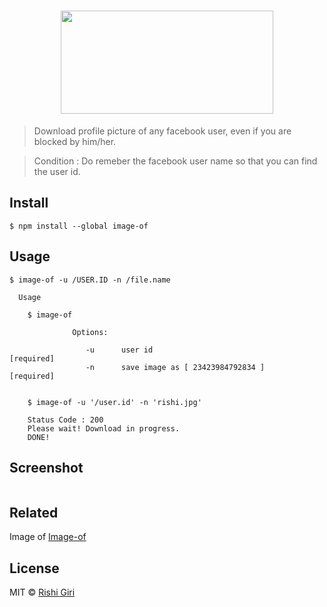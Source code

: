 <h1 align="center">
<img width="340" height="165" src="http://rishigiri.com/github/fbimg.png"></img>
<br>
</h1>

> Download profile picture of any facebook user, even if you are blocked by him/her.

> Condition : Do remeber the facebook user name so that you can find the user id.

## Install

```
$ npm install --global image-of
```

## Usage

```
$ image-of -u /USER.ID -n /file.name

  Usage

    $ image-of

              Options:

                 -u      user id                                        [required]
                 -n      save image as [ 23423984792834 ]               [required]


    $ image-of -u '/user.id' -n 'rishi.jpg'

    Status Code : 200
    Please wait! Download in progress.
    DONE!

```
## Screenshot

<img src="http://rishigiri.com/github/soon.png" alt="">

## Related

Image of [Image-of](https://github.com/CodeDotJS/image-of)


## License

MIT © [Rishi Giri](http://rishigiri.com)
